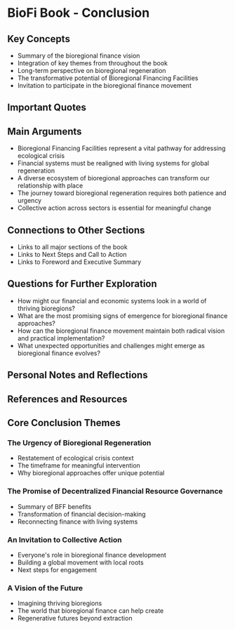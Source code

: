 # BioFi Book - Conclusion

## Key Concepts
- Summary of the bioregional finance vision
- Integration of key themes from throughout the book
- Long-term perspective on bioregional regeneration
- The transformative potential of Bioregional Financing Facilities
- Invitation to participate in the bioregional finance movement

## Important Quotes

## Main Arguments
- Bioregional Financing Facilities represent a vital pathway for addressing ecological crisis
- Financial systems must be realigned with living systems for global regeneration
- A diverse ecosystem of bioregional approaches can transform our relationship with place
- The journey toward bioregional regeneration requires both patience and urgency
- Collective action across sectors is essential for meaningful change

## Connections to Other Sections
- Links to all major sections of the book
- Links to Next Steps and Call to Action
- Links to Foreword and Executive Summary

## Questions for Further Exploration
- How might our financial and economic systems look in a world of thriving bioregions?
- What are the most promising signs of emergence for bioregional finance approaches?
- How can the bioregional finance movement maintain both radical vision and practical implementation?
- What unexpected opportunities and challenges might emerge as bioregional finance evolves?

## Personal Notes and Reflections

## References and Resources

## Core Conclusion Themes

### The Urgency of Bioregional Regeneration
- Restatement of ecological crisis context
- The timeframe for meaningful intervention
- Why bioregional approaches offer unique potential

### The Promise of Decentralized Financial Resource Governance
- Summary of BFF benefits
- Transformation of financial decision-making
- Reconnecting finance with living systems

### An Invitation to Collective Action
- Everyone's role in bioregional finance development
- Building a global movement with local roots
- Next steps for engagement

### A Vision of the Future
- Imagining thriving bioregions
- The world that bioregional finance can help create
- Regenerative futures beyond extraction 